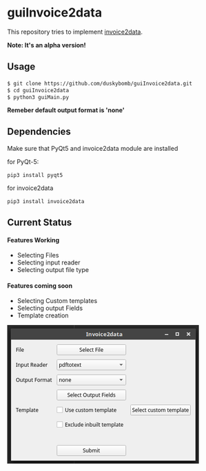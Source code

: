 # guiInvoice2data

This repository tries to implement [invoice2data](https://github.com/m3nu/invoice2data).

**Note: It's an alpha version!**

## Usage
```
$ git clone https://github.com/duskybomb/guiInvoice2data.git
$ cd guiInvoice2data
$ python3 guiMain.py
```
**Remeber default output format is 'none'**

## Dependencies
Make sure that PyQt5 and invoice2data module are installed

for PyQt-5:
```
pip3 install pyqt5
```
for invoice2data
```
pip3 install invoice2data
```

## Current Status
#### Features Working
 * Selecting Files
 * Selecting input reader
 * Selecting output file type
 
#### Features coming soon
 * Selecting Custom templates
 * Selecting output Fields
 * Template creation
 
 ![mockup for gui](gui_mockup.png)
